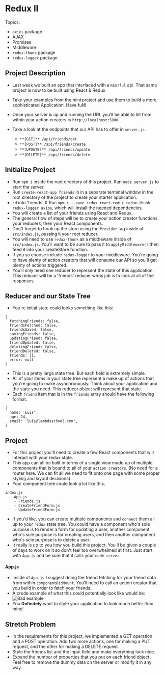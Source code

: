 # Redux II

Topics:

* `axios` package
* AJAX
* Promises
* Middleware
* `redux-thunk` package
* `redux-logger` package

## Project Description

* Last week we built an app that interfaced with a `RESTful` api. That same project is now to be built using React & Redux.
* Take your examples from the mini project and use them to build a more sophisticated Application. Have fuN!
* Once your server is up and running the URL you'll be able to hit from within your action creators is `http://localhost:5000`.
* Take a look at the endpoints that our API has to offer in `server.js`.

  * `**[GET]** /api/friends/get`
  * `**[POST]** /api/friends/create`
  * `**[UPDATE]** /api/friends/update`
  * `**[DELETE]** /api/friends/delete`

## Initialize Project

* Run `npm i` inside the root directory of this project. Run `node server.js` to start the server.
* Run `create-react-app friends` in in a separate terminal window in the root directory of the project to create your starter application.
* `cd` into 'friends' & Run `npm i --save redux react-redux redux-thunk redux-logger axios`, which will install the needed dependencies.
* You will create a list of your friends using React and Redux.
* The general flow of steps will be to create your action creator functions, your reducers, then your React components.
* Don't forget to hook up the store using the `Provider` tag inside of `src/index.js`, passing it your root reducer.
* You will need to use `redux-thunk` as a middleware inside of `src/index.js`. You'll want to be sure to pass it to `applyMiddleware()` then feed it into your createStore function.
* If you so choose include `redux-logger` to your middleware. You're going to have plenty of action creators that will consume our API so you'll get plenty of actions triggered.
* You'll only need one reducer to represent the state of this application. This reducer will be a 'friends' reducer whos job is to look at all of the responses

## Reducer and our State Tree

* You're initial state could looks something like this:

```
{
  fetchingFriends: false,
  friendsFetched: false,
  friendsSaved: false,
  savingFriends: false,
  updatingFriend: false,
  friendUpdated: false,
  deletingFriend: false,
  friendDeleted: false,
  friends: [],
  error: null
}
```

* This is a pretty large state tree. But each field is extremely simple.
* All of your items in your state tree represent a make up of actions that you're going to make asynchronously. Think about your application and the state you need. This reducer object will represent that state.
* Each `friend` item that is in the `friends` array should have the following format:

```
{
  name: 'Luis',
  age: 24,
  email: 'luis@lambdaschool.com',
}
```

## Project

* For this project you'll need to create a few React components that will interact with your redux state.
* This app can all be built in terms of a single view made up of multiple components that is bound to all of your `action creators`. (No need for a router here. We can fit all we need to fit onto one page with some proper styling and layout decisions)
* Your component tree could look a lot like this.

```
index.js
  - App.js
    - Friends.js
    - CreateFriendForm.js
    - UpdateFriendForm.js
```

* If you'd like, you can create multiple components and `connect` them all up to your `redux` state tree. You could have a component who's sole purpose is to render a form for updating a user, another component who's sole purpose is for creating users, and then another component who's sole purpose is to delete a user.
* It really is up to you how you build this project. You'll be given a couple of days to work on it so don't feel too overwhelmed at first. Just start with `App.js` and be sure that it calls your `node server`.

#### App.js

* Inside of `App.js` I suggest doing the friend fetching for your friend data from within `componentDidMount`. You'll need to call an action creator that you build in order to fetch your friends.
* A crude example of what this could potentially look like would be:
  ![Bad example](https://image.ibb.co/hpg7gw/Screen_Shot_2018_01_24_at_1_07_21_PM.png)
* You **Definitely** want to style your application to look much better than mine!

## Stretch Problem

* In the requirements for this project, we implemented a GET operation and a POST operation. Add two more actions, one for making a PUT request, and the other for making a DELETE request.
* Style the friends list and the input field and make everything look nice.
* Expand the number of properties that you put on each friend object. Feel free to remove the dummy data on the server or modify it in any way.
